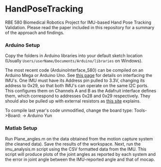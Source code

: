 # HandPoseTracking
RBE 580 Biomedical Robotics Project for IMU-based Hand Pose Tracking Validation. Please read the paper included in this repository for a summary of the approach and findings.

### Arduino Setup

Copy the folders in Arduino libraries into your default sketch location (Usually `Users/userName/Documents/Arduino/libraries` on Windows).

The most recent code (ArduinoInterface_580) can be compiled on an Arduino Mega or Arduino Uno. See [this page](https://learn.adafruit.com/adafruit-bno055-absolute-orientation-sensor/wiring-and-test) for details on interfacing the IMU's. One IMU must have its Address pin pulled to 3.3V, changing its address to 0x29, so that both IMU's can operate on the same I2C ports. This configures them on Channels A and B as the Adafruit interface defines them, which correspond to addresses 0x28 and 0x29 respectively. They should also be pulled up with external resistors as [this site](http://tronixstuff.com/2010/10/20/tutorial-arduino-and-the-i2c-bus/) explains.

To compile last year's code unmodified, change the board type: Tools->Board: -> Arduino Yun

### Matlab Setup 
Run Plane_angles.m on the data obtained from the motion capture system (the cleaned data). Save the results of the workspace. Next, run the imu_analysis.m script using the CSV formatted data from the IMU. This script will produce plots of the joint angles as reported by each system and the error in joint angle between the IMU-reported angle and that of mocap.

